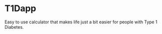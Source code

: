# T1Dapp
Easy to use calculator that makes life just a bit easier for people with Type 1 Diabetes. 
